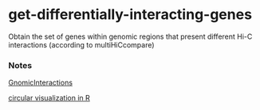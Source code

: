 # get-differentially-interacting-genes
Obtain the set of genes within genomic regions that present different Hi-C interactions (according to multiHiCcompare)

### Notes ###

[GnomicInteractions](http://www.bioconductor.org/packages/release/bioc/vignettes/GenomicInteractions/inst/doc/hic_vignette.html)

[circular visualization in R](https://jokergoo.github.io/circlize_book/book/graphics.html#segments)

